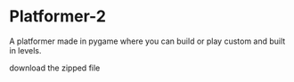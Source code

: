 # Platformer-2
A platformer made in pygame where you can build or play custom and built in levels.

download the zipped file
